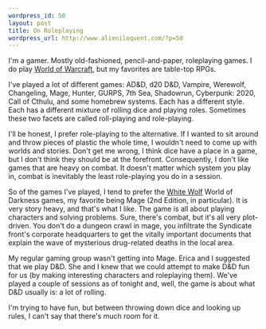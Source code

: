 ```yaml
--- 
wordpress_id: 50
layout: post
title: On Roleplaying
wordpress_url: http://www.alieniloquent.com/?p=50
---
```

I'm a gamer.  Mostly old-fashioned, pencil-and-paper, roleplaying games.  I do play <a href="http://www.worldofwarcraft.com">World of Warcraft</a>, but my favorites are table-top RPGs.

I've played a lot of different games: AD&D, d20 D&D, Vampire, Werewolf, Changeling, Mage, Hunter, GURPS, 7th Sea, Shadowrun, Cyberpunk: 2020, Call of Cthulu, and some homebrew systems.  Each has a different style.  Each has a different mixture of rolling dice and playing roles.  Sometimes these two facets are called roll-playing and role-playing.

I'll be honest, I prefer role-playing to the alternative.  If I wanted to sit around and throw pieces of plastic the whole time, I wouldn't need to come up with worlds and stories.  Don't get me wrong, I think dice have a place in a game, but I don't think they should be at the forefront.  Consequently, I don't like games that are heavy on combat.  It doesn't matter which system you play in, combat is inevitably the least role-playing you do in a session.

So of the games I've played, I tend to prefer the <a href="http://www.white-wolf.com">White Wolf</a> World of Darkness games, my favorite being Mage (2nd Edition, in particular).    It is very story heavy, and that's what I like.  The game is all about playing characters and solving problems.  Sure, there's combat, but it's all very plot-driven.  You don't do a dungeon crawl in mage, you infiltrate the Syndicate front's corporate headquarters to get the vitally important documents that explain the wave of mysterious drug-related deaths in the local area.

My regular gaming group wasn't getting into Mage.  Erica and I suggested that we play D&D.  She and I knew that we could attempt to make D&D fun for us (by making interesting characters and roleplaying them).  We've played a couple of sessions as of tonight and, well, the game is about what D&D usually is: a lot of rolling.  

I'm trying to have fun, but between throwing down dice and looking up rules, I can't say that there's much room for it.
